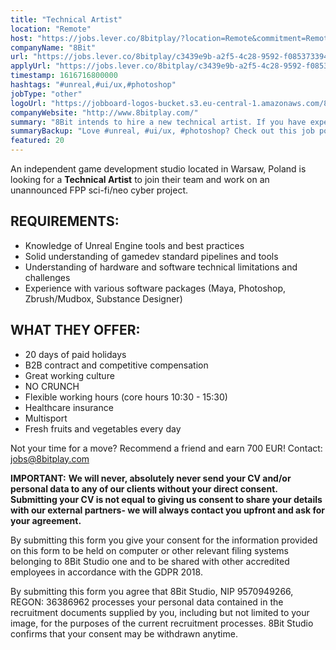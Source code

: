 ```yaml
---
title: "Technical Artist"
location: "Remote"
host: "https://jobs.lever.co/8bitplay/?location=Remote&commitment=Remote"
companyName: "8Bit"
url: "https://jobs.lever.co/8bitplay/c3439e9b-a2f5-4c28-9592-f085373394fe"
applyUrl: "https://jobs.lever.co/8bitplay/c3439e9b-a2f5-4c28-9592-f085373394fe/apply"
timestamp: 1616716800000
hashtags: "#unreal,#ui/ux,#photoshop"
jobType: "other"
logoUrl: "https://jobboard-logos-bucket.s3.eu-central-1.amazonaws.com/8bit"
companyWebsite: "http://www.8bitplay.com/"
summary: "8Bit intends to hire a new technical artist. If you have experience with various software packages, consider applying."
summaryBackup: "Love #unreal, #ui/ux, #photoshop? Check out this job post!"
featured: 20
---
```


An independent game development studio located in Warsaw, Poland is looking for a **Technical Artist** to join their team and work on an unannounced FPP sci-fi/neo cyber project.

## REQUIREMENTS:

*   Knowledge of Unreal Engine tools and best practices
*   Solid understanding of gamedev standard pipelines and tools
*   Understanding of hardware and software technical limitations and challenges
*   Experience with various software packages (Maya, Photoshop, Zbrush/Mudbox, Substance Designer)

## WHAT THEY OFFER:

*   20 days of paid holidays
*   B2B contract and competitive compensation
*   Great working culture
*   NO CRUNCH
*   Flexible working hours (core hours 10:30 - 15:30)
*   Healthcare insurance
*   Multisport
*   Fresh fruits and vegetables every day

Not your time for a move? Recommend a friend and earn 700 EUR! Contact: jobs@8bitplay.com

**IMPORTANT:** **We will never, absolutely never send your CV and/or personal data to any of our clients without your direct consent. Submitting your CV is not equal to giving us consent to share your details with our external partners- we will always contact you upfront and ask for your agreement.**

By submitting this form you give your consent for the information provided on this form to be held on computer or other relevant filing systems belonging to 8Bit Studio one and to be shared with other accredited employees in accordance with the GDPR 2018.

By submitting this form you agree that 8Bit Studio, NIP 9570949266, REGON: 36386962 processes your personal data contained in the recruitment documents supplied by you, including but not limited to your image, for the purposes of the current recruitment processes. 8Bit Studio confirms that your consent may be withdrawn anytime.
